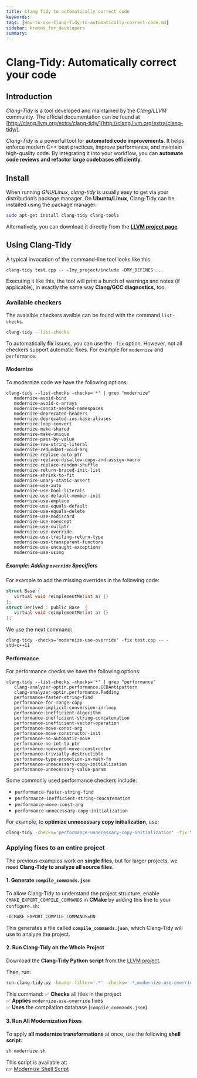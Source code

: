 ```yaml
---
title: Clang Tidy to automatically correct code
keywords: 
tags: [How-to-use-Clang-Tidy-to-automatically-correct-code.md]
sidebar: kratos_for_developers
summary: 
---
```


# **Clang-Tidy: Automatically correct your code**

## **Introduction**

*Clang-Tidy* is a tool developed and maintained by the *Clang/LLVM* community. The official documentation can be found at [http://clang.llvm.org/extra/clang-tidy/](http://clang.llvm.org/extra/clang-tidy/). 

*Clang-Tidy* is a powerful tool for **automated code improvements**. It helps enforce modern C++ best practices, improve performance, and maintain high-quality code. By integrating it into your workflow, you can **automate code reviews and refactor large codebases efficiently**.

## **Install** 

When running *GNU/Linux*, *clang-tidy* is usually easy to get via your distribution’s package manager. On **Ubuntu/Linux**, Clang-Tidy can be installed using the package manager:

```sh
sudo apt-get install clang-tidy clang-tools
```
Alternatively, you can download it directly from the [**LLVM project page**](http://releases.llvm.org/download.html).

## **Using Clang-Tidy**
 
 A typical invocation of the command-line tool looks like this:
 
 ```console
 clang-tidy test.cpp -- -Imy_project/include -DMY_DEFINES ...
 ```
 
Executing it like this, the tool will print a bunch of warnings and notes (if applicable), in exactly the same way **Clang/GCC diagnostics**, too.
 
### Available checkers

The avalaible checkers avaible can be found with the command `list-checks`.
 
```sh
clang-tidy --list-checks
```
 
To automatically **fix** issues, you can use the `-fix` option. However, not all checkers support automatic fixes. For example for `modernize` and `performance`.
 
#### Modernize

To modernize code we have the following options:

 ```console
 clang-tidy --list-checks -checks='*' | grep "modernize"
    modernize-avoid-bind
    modernize-avoid-c-arrays
    modernize-concat-nested-namespaces
    modernize-deprecated-headers
    modernize-deprecated-ios-base-aliases
    modernize-loop-convert
    modernize-make-shared
    modernize-make-unique
    modernize-pass-by-value
    modernize-raw-string-literal
    modernize-redundant-void-arg
    modernize-replace-auto-ptr
    modernize-replace-disallow-copy-and-assign-macro
    modernize-replace-random-shuffle
    modernize-return-braced-init-list
    modernize-shrink-to-fit
    modernize-unary-static-assert
    modernize-use-auto
    modernize-use-bool-literals
    modernize-use-default-member-init
    modernize-use-emplace
    modernize-use-equals-default
    modernize-use-equals-delete
    modernize-use-nodiscard
    modernize-use-noexcept
    modernize-use-nullptr
    modernize-use-override
    modernize-use-trailing-return-type
    modernize-use-transparent-functors
    modernize-use-uncaught-exceptions
    modernize-use-using
 ```

##### **Example: Adding `override` Specifiers**

For example to add the missing overrides in the following code:
 
 ```c
 struct Base {
    virtual void reimplementMe(int a) {}
};
struct Derived : public Base  {
    virtual void reimplementMe(int a) {}
};
 ```
 
 We use the next command:
 
 ```console
 clang-tidy -checks='modernize-use-override' -fix test.cpp -- -std=c++11
 ```
 
#### Performance

For performance checks we have the following options:

 ```console
clang-tidy --list-checks -checks='*' | grep "performance"                                                                                                                                                                   
    clang-analyzer-optin.performance.GCDAntipattern
    clang-analyzer-optin.performance.Padding
    performance-faster-string-find
    performance-for-range-copy
    performance-implicit-conversion-in-loop
    performance-inefficient-algorithm
    performance-inefficient-string-concatenation
    performance-inefficient-vector-operation
    performance-move-const-arg
    performance-move-constructor-init
    performance-no-automatic-move
    performance-no-int-to-ptr
    performance-noexcept-move-constructor
    performance-trivially-destructible
    performance-type-promotion-in-math-fn
    performance-unnecessary-copy-initialization
    performance-unnecessary-value-param
 ```

Some commonly used performance checkers include:
- `performance-faster-string-find`
- `performance-inefficient-string-concatenation`
- `performance-move-const-arg`
- `performance-unnecessary-copy-initialization`

For example, to **optimize unnecessary copy initialization**, use:

```sh
clang-tidy -checks='performance-unnecessary-copy-initialization' -fix test.cpp
```

### **Applying fixes to an entire project**
The previous examples work on **single files**, but for larger projects, we need **Clang-Tidy to analyze all source files**.

#### **1. Generate `compile_commands.json`**
To allow Clang-Tidy to understand the project structure, enable `CMAKE_EXPORT_COMPILE_COMMANDS` in **CMake** by adding this line to your `configure.sh`:

```sh
-DCMAKE_EXPORT_COMPILE_COMMANDS=ON
```

This generates a file called **`compile_commands.json`**, which Clang-Tidy will use to analyze the project.

#### **2. Run Clang-Tidy on the Whole Project**
Download the **Clang-Tidy Python script** from the [LLVM project](https://github.com/llvm/llvm-project/blob/main/clang-tools-extra/clang-tidy/tool/run-clang-tidy.py).

Then, run:

```sh
run-clang-tidy.py -header-filter='.*' -checks='-*,modernize-use-override' -fix
```

This command:
✅ **Checks** all files in the project  
✅ **Applies** `modernize-use-override` fixes  
✅ **Uses** the compilation database (`compile_commands.json`)

#### **3. Run All Modernization Fixes**
To apply **all modernize transformations** at once, use the following **shell script**:

```sh
sh modernize.sh
```

This script is available at:  
👉 [Modernize Shell Script](https://raw.githubusercontent.com/KratosMultiphysics/Documentation/master/Resources_files/Clang-tidy%20modernize/modernize.sh)

 

